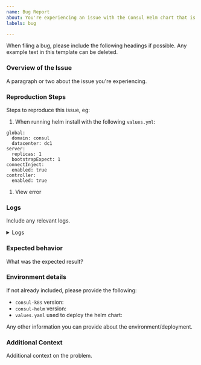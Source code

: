```yaml
---
name: Bug Report
about: You're experiencing an issue with the Consul Helm chart that is different than the documented behavior.
labels: bug

---
```


When filing a bug, please include the following headings if possible. Any example text in this template can be deleted.

### Overview of the Issue

A paragraph or two about the issue you're experiencing.

### Reproduction Steps

Steps to reproduce this issue, eg:

1. When running helm install with the following `values.yml`:
```
global:
  domain: consul
  datacenter: dc1
server:
  replicas: 1
  bootstrapExpect: 1
connectInject:
  enabled: true
controller:
  enabled: true
```
1. View error

### Logs

Include any relevant logs.

<details>
  <summary>Logs</summary>

```
output from 'kubectl logs' in relevant components
```

</details>

### Expected behavior

What was the expected result?

### Environment details

If not already included, please provide the following:
- `consul-k8s` version:
- `consul-helm` version:
- `values.yaml` used to deploy the helm chart:

Any other information you can provide about the environment/deployment.

### Additional Context

Additional context on the problem.
